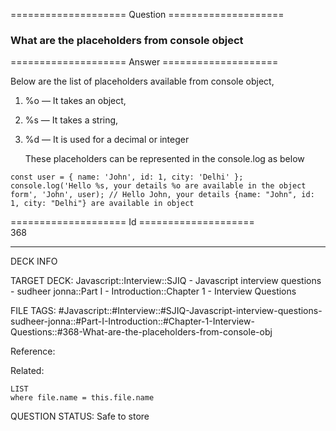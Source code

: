 ==================== Question ====================  

### What are the placeholders from console object  

==================== Answer ====================  

Below are the list of placeholders available from console object,

1. %o — It takes an object,

2. %s — It takes a string,

3. %d — It is used for a decimal or integer

    These placeholders can be represented in the console.log as below

<!-- codeblock-start -->
<pre><code class="hljs language-javascript"><span class="hljs-keyword">const</span> user = { <span class="hljs-attr">name</span>: <span class="hljs-string">'John'</span>, <span class="hljs-attr">id</span>: <span class="hljs-number">1</span>, <span class="hljs-attr">city</span>: <span class="hljs-string">'Delhi'</span> };
<span class="hljs-variable language_">console</span>.<span class="hljs-title function_">log</span>(<span class="hljs-string">'Hello %s, your details %o are available in the object form'</span>, <span class="hljs-string">'John'</span>, user); <span class="hljs-comment">// Hello John, your details {name: "John", id: 1, city: "Delhi"} are available in object</span>
</code></pre>
<!-- codeblock-end -->

==================== Id ====================  
368

---

DECK INFO

TARGET DECK: Javascript::Interview::SJIQ - Javascript interview questions - sudheer jonna::Part I - Introduction::Chapter 1 - Interview Questions

FILE TAGS: #Javascript::#Interview::#SJIQ-Javascript-interview-questions-sudheer-jonna::#Part-I-Introduction::#Chapter-1-Interview-Questions::#368-What-are-the-placeholders-from-console-obj

Reference:

Related:

```dataview
LIST
where file.name = this.file.name
```

QUESTION STATUS: Safe to store
